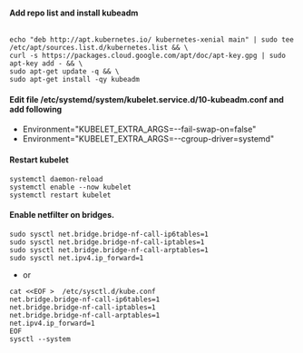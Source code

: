 

#### Add repo list and install kubeadm
```

echo "deb http://apt.kubernetes.io/ kubernetes-xenial main" | sudo tee /etc/apt/sources.list.d/kubernetes.list && \
curl -s https://packages.cloud.google.com/apt/doc/apt-key.gpg | sudo apt-key add - && \
sudo apt-get update -q && \
sudo apt-get install -qy kubeadm
```

#### Edit file /etc/systemd/system/kubelet.service.d/10-kubeadm.conf and add following
- Environment="KUBELET_EXTRA_ARGS=--fail-swap-on=false"
- Environment="KUBELET_EXTRA_ARGS=--cgroup-driver=systemd"

#### Restart kubelet
```
systemctl daemon-reload
systemctl enable --now kubelet
systemctl restart kubelet
```


#### Enable netfilter on bridges.
```
sudo sysctl net.bridge.bridge-nf-call-ip6tables=1
sudo sysctl net.bridge.bridge-nf-call-iptables=1
sudo sysctl net.bridge.bridge-nf-call-arptables=1
sudo sysctl net.ipv4.ip_forward=1 
```
- or
```
cat <<EOF >  /etc/sysctl.d/kube.conf
net.bridge.bridge-nf-call-ip6tables=1
net.bridge.bridge-nf-call-iptables=1
net.bridge.bridge-nf-call-arptables=1
net.ipv4.ip_forward=1
EOF
sysctl --system
```
